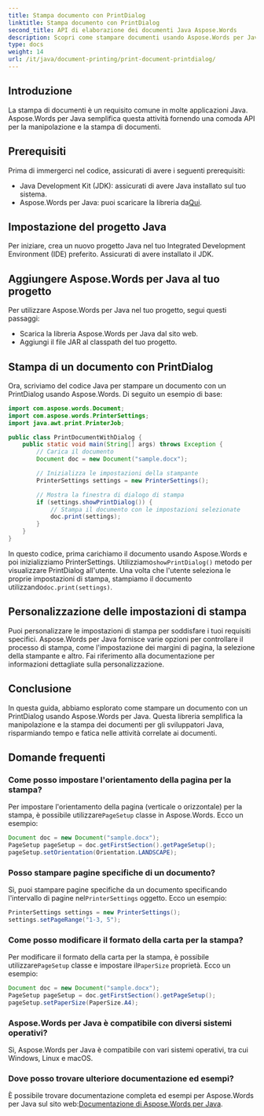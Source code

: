 ```yaml
---
title: Stampa documento con PrintDialog
linktitle: Stampa documento con PrintDialog
second_title: API di elaborazione dei documenti Java Aspose.Words
description: Scopri come stampare documenti usando Aspose.Words per Java con PrintDialog. Personalizza le impostazioni, stampa pagine specifiche e altro ancora in questa guida passo passo.
type: docs
weight: 14
url: /it/java/document-printing/print-document-printdialog/
---
```



## Introduzione

La stampa di documenti è un requisito comune in molte applicazioni Java. Aspose.Words per Java semplifica questa attività fornendo una comoda API per la manipolazione e la stampa di documenti.

## Prerequisiti

Prima di immergerci nel codice, assicurati di avere i seguenti prerequisiti:

- Java Development Kit (JDK): assicurati di avere Java installato sul tuo sistema.
-  Aspose.Words per Java: puoi scaricare la libreria da[Qui](https://releases.aspose.com/words/java/).

## Impostazione del progetto Java

Per iniziare, crea un nuovo progetto Java nel tuo Integrated Development Environment (IDE) preferito. Assicurati di avere installato il JDK.

## Aggiungere Aspose.Words per Java al tuo progetto

Per utilizzare Aspose.Words per Java nel tuo progetto, segui questi passaggi:

- Scarica la libreria Aspose.Words per Java dal sito web.
- Aggiungi il file JAR al classpath del tuo progetto.

## Stampa di un documento con PrintDialog

Ora, scriviamo del codice Java per stampare un documento con un PrintDialog usando Aspose.Words. Di seguito un esempio di base:

```java
import com.aspose.words.Document;
import com.aspose.words.PrinterSettings;
import java.awt.print.PrinterJob;

public class PrintDocumentWithDialog {
    public static void main(String[] args) throws Exception {
        // Carica il documento
        Document doc = new Document("sample.docx");

        // Inizializza le impostazioni della stampante
        PrinterSettings settings = new PrinterSettings();

        // Mostra la finestra di dialogo di stampa
        if (settings.showPrintDialog()) {
            // Stampa il documento con le impostazioni selezionate
            doc.print(settings);
        }
    }
}
```

 In questo codice, prima carichiamo il documento usando Aspose.Words e poi inizializziamo PrinterSettings. Utilizziamo`showPrintDialog()` metodo per visualizzare PrintDialog all'utente. Una volta che l'utente seleziona le proprie impostazioni di stampa, stampiamo il documento utilizzando`doc.print(settings)`.

## Personalizzazione delle impostazioni di stampa

Puoi personalizzare le impostazioni di stampa per soddisfare i tuoi requisiti specifici. Aspose.Words per Java fornisce varie opzioni per controllare il processo di stampa, come l'impostazione dei margini di pagina, la selezione della stampante e altro. Fai riferimento alla documentazione per informazioni dettagliate sulla personalizzazione.

## Conclusione

In questa guida, abbiamo esplorato come stampare un documento con un PrintDialog usando Aspose.Words per Java. Questa libreria semplifica la manipolazione e la stampa dei documenti per gli sviluppatori Java, risparmiando tempo e fatica nelle attività correlate ai documenti.

## Domande frequenti

### Come posso impostare l'orientamento della pagina per la stampa?

 Per impostare l'orientamento della pagina (verticale o orizzontale) per la stampa, è possibile utilizzare`PageSetup` classe in Aspose.Words. Ecco un esempio:

```java
Document doc = new Document("sample.docx");
PageSetup pageSetup = doc.getFirstSection().getPageSetup();
pageSetup.setOrientation(Orientation.LANDSCAPE);
```

### Posso stampare pagine specifiche di un documento?

 Sì, puoi stampare pagine specifiche da un documento specificando l'intervallo di pagine nel`PrinterSettings` oggetto. Ecco un esempio:

```java
PrinterSettings settings = new PrinterSettings();
settings.setPageRange("1-3, 5");
```

### Come posso modificare il formato della carta per la stampa?

Per modificare il formato della carta per la stampa, è possibile utilizzare`PageSetup` classe e impostare il`PaperSize` proprietà. Ecco un esempio:

```java
Document doc = new Document("sample.docx");
PageSetup pageSetup = doc.getFirstSection().getPageSetup();
pageSetup.setPaperSize(PaperSize.A4);
```

### Aspose.Words per Java è compatibile con diversi sistemi operativi?

Sì, Aspose.Words per Java è compatibile con vari sistemi operativi, tra cui Windows, Linux e macOS.

### Dove posso trovare ulteriore documentazione ed esempi?

 È possibile trovare documentazione completa ed esempi per Aspose.Words per Java sul sito web:[Documentazione di Aspose.Words per Java](https://reference.aspose.com/words/java/).